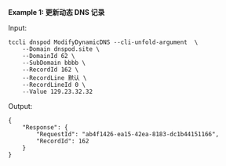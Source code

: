 **Example 1: 更新动态 DNS 记录**



Input: 

```
tccli dnspod ModifyDynamicDNS --cli-unfold-argument  \
    --Domain dnspod.site \
    --DomainId 62 \
    --SubDomain bbbb \
    --RecordId 162 \
    --RecordLine 默认 \
    --RecordLineId 0 \
    --Value 129.23.32.32
```

Output: 
```
{
    "Response": {
        "RequestId": "ab4f1426-ea15-42ea-8183-dc1b44151166",
        "RecordId": 162
    }
}
```


